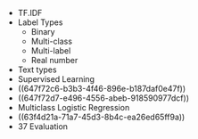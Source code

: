 - TF.IDF
- Label Types
	- Binary
	- Multi-class
	- Multi-label
	- Real number
- Text types
- Supervised Learning
- ((647f72c6-b3b3-4f46-896e-b187daf0e47f))
- ((647f72d7-e496-4556-abeb-918590977dcf))
- Multiclass Logistic Regression
- ((63f4d21a-71a7-45d3-8b4c-ea26ed65ff9a))
- 37 Evaluation